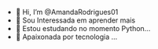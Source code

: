 - 👋 Hi, I’m @AmandaRodrigues01
- 👀 Sou Interessada em aprender mais 
- 🌱 Estou estudando  no momento Python...
- 💞️ Apaixonada por tecnologia ...


<!---
AmandaRodrigues01/AmandaRodrigues01 is a ✨ special ✨ repository because its `README.md` (this file) appears on your GitHub profile.
You can click the Preview link to take a look at your changes.
--->
